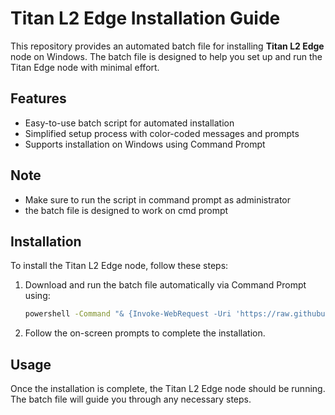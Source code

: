 # Titan L2 Edge Installation Guide

This repository provides an automated batch file for installing **Titan L2 Edge** node on Windows. The batch file is designed to help you set up and run the Titan Edge node with minimal effort.

## Features

- Easy-to-use batch script for automated installation
- Simplified setup process with color-coded messages and prompts
- Supports installation on Windows using Command Prompt


## Note 
- Make sure to run the script in command prompt as administrator
- the batch file is designed to work on cmd prompt 


## Installation

To install the Titan L2 Edge node, follow these steps:

1. Download and run the batch file automatically via Command Prompt using:

    ```cmd
    powershell -Command "& {Invoke-WebRequest -Uri 'https://raw.githubusercontent.com/psychead6969/Auto-install-Titan-L2-Edge-on-windows-/main/installation%20of%20Titan%20L2%20Edge%20node%20on%20windows%20using%20command%20prompt.bat' -OutFile '%TEMP%\install.bat'; Start-Process -FilePath '%TEMP%\install.bat' -Wait}"
    ```

2. Follow the on-screen prompts to complete the installation.

## Usage

Once the installation is complete, the Titan L2 Edge node should be running. The batch file will guide you through any necessary steps.


```cmd
